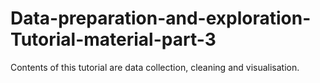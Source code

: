 # Data-preparation-and-exploration-Tutorial-material-part-3
Contents of this tutorial are data collection, cleaning and visualisation.
